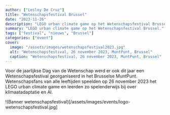 ```yaml
---
author: ["Lesley De Cruz"]
title: "Wetenschapsfestival Brussel"
date: "2023-11-26"
description: "LEGO urban climate game op het Wetenschapsfestival Brussel."
summary: "LEGO urban climate game op het Wetenschapsfestival Brussel."
tags: ["festival", "nieuws", "Brussel"]
categories: ["event"]
cover:
  image: "/assets/images/wetenschapsfestival2023.jpg"
  alt: "Wetenschapsfestival, 26 november 2023, MuntPunt, Brussel"
  caption: "Wetenschapsfestival, 26 november 2023, MuntPunt, Brussel"
---
```


Voor de jaarlijkse Dag van de Wetenschap werd er ook dit jaar een Wetenschapsfestival georganiseerd in het Brusselse MuntPunt. Wetenschapsfans van alle leeftijden speelden op 26 november 2023 het LEGO urban climate game en leerden zo spelenderwijs bij over klimaatadaptatie en AI.

!(Banner wetenschapsfestival)[/assets/images/events/logo-wetenschapsfestival.jpg]

